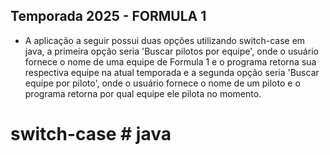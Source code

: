 ## Temporada 2025 - FORMULA 1

- A aplicação a seguir possui duas opções utilizando switch-case em java, a primeira opção seria 'Buscar pilotos por equipe', onde o usuário fornece o nome de uma equipe de Formula 1 e o programa retorna sua respectiva equipe na atual temporada e a segunda opção seria 'Buscar equipe por piloto', onde o usuário fornece o nome de um piloto e o programa retorna por qual equipe ele pilota no momento.

# switch-case # java 